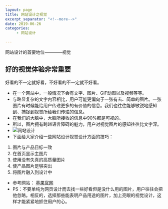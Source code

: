 ```yaml
---
layout: page
title: 网站设计之视觉
excerpt_separator: "<!--more-->"
date: 2019-06-26
categories:
     - 网站设计

---
```

网站设计的首要地位————视觉
<!--more-->
## 好的视觉体验非常重要
好看的不一定就好看，不好看的不一定就不好看。
- 在一个网站中，一般情况下会有文字、图片、GIF动图以及视频等等。
- 与略显复杂的文字内容相比，用户可能更偏向于一张有去、简单的图片。一张图片有时候能给用户传递更多的有价值的信息。我们也往往能够敏锐地感知到、捕捉到视觉所给我们传递的信息。
- 在我们的大脑中，大脑所接收的信息中90%都是可视的。
- 所以，图片拥有跨越语言障碍的魅力，用户对视觉图片的感知往往比文字深。
- ![网站设计](https://gitee.com/EdisonQXF/Xiaofeng/raw/gh-pages/assets/images/WZSJposts3.png)
- 下面给大家介绍一些网站设计视觉设计方面的技巧：
1. 图片与产品目标一致
2. 在首页显示主图片
3. 使用没有失真的高质量图片
4. 使产品图片足够突出
5. 将图片融入到设计中
- 参考网站：
[苹果官网](https://www.apple.com/cn/?afid=p238%7Chh3gLWNe_mtid_18707vxu38484&cid=aos-CN-kwha-brand)
- PS：不要单纯为网页设计而去找一些好看但是没什么用的图片，用户往往会把他忽略。相反的，选择那些能表明产品用途的图片，加上亮眼的视觉设计，这样才能紧紧地抓住用户的心。
